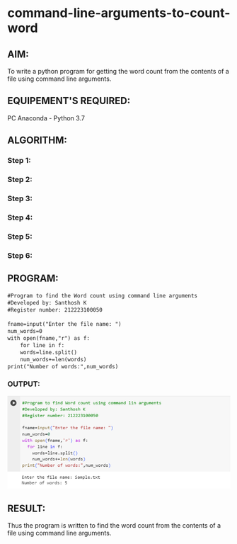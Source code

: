 # command-line-arguments-to-count-word
## AIM:
To write a python program for getting the word count from the contents of a file using command line arguments.
## EQUIPEMENT'S REQUIRED: 
PC
Anaconda - Python 3.7
## ALGORITHM: 
### Step 1:


### Step 2: 
 
### Step 3: 

### Step 4:  

### Step 5: 

### Step 6: 

## PROGRAM:
```
#Program to find the Word count using command line arguments
#Developed by: Santhosh K
#Register number: 212223100050

fname=input("Enter the file name: ")
num_words=0
with open(fname,"r") as f:
    for line in f:
    words=line.split()
    num_words+=len(words)
print("Number of words:",num_words)
```
### OUTPUT:
![output](./Output.png)

## RESULT:
Thus the program is written to find the word count from the contents of a file using command line arguments.
